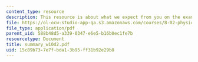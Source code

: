```yaml
---
content_type: resource
description: This resource is about what we expect from you on the exam.
file: https://ol-ocw-studio-app-qa.s3.amazonaws.com/courses/8-02-physics-ii-electricity-and-magnetism-spring-2007/15c89b737e7fbda13b95ff31b92e29b8_summary_w10d2.pdf
file_type: application/pdf
parent_uid: 588b48d5-a339-0347-e6e5-b16b0ec1fe7b
resourcetype: Document
title: summary_w10d2.pdf
uid: 15c89b73-7e7f-bda1-3b95-ff31b92e29b8
---
```

